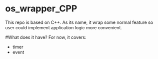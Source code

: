 # os_wrapper_CPP
This repo is based on C++. As its name, it wrap some normal feature so user could implement application logic more convenient.

#What does it have?
For now, it covers:
- timer
- event
